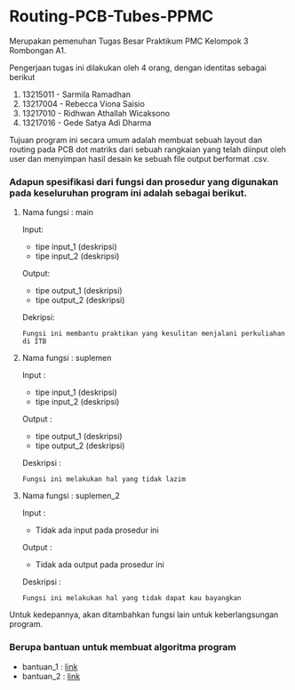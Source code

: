 # Routing-PCB-Tubes-PPMC
Merupakan pemenuhan Tugas Besar Praktikum PMC Kelompok 3 Rombongan A1.

Pengerjaan tugas ini dilakukan oleh 4 orang, dengan identitas sebagai berikut


1.  13215011 - Sarmila Ramadhan
2.  13217004 - Rebecca Viona Saisio
3.  13217010 - Ridhwan Athallah Wicaksono
4.  13217016 - Gede Satya Adi Dharma

Tujuan program ini secara umum adalah membuat sebuah layout dan routing pada PCB dot matriks dari sebuah rangkaian yang telah diinput oleh user dan menyimpan hasil desain ke sebuah file output berformat .csv.

### Adapun spesifikasi dari fungsi dan prosedur yang digunakan pada keseluruhan program ini adalah sebagai berikut.

1.  Nama fungsi : main

    Input: 
    - tipe input_1 (deskripsi)
    - tipe input_2 (deskripsi)
    
    Output: 
    - tipe output_1 (deskripsi)    
    - tipe output_2 (deskripsi)
    
    Dekripsi: 
    
        Fungsi ini membantu praktikan yang kesulitan menjalani perkuliahan di ITB
    
2.  Nama fungsi : suplemen

    Input : 
    
    - tipe input_1 (deskripsi)    
    - tipe input_2 (deskripsi)
    
    Output : 
    
    - tipe output_1 (deskripsi)    
    - tipe output_2 (deskripsi)
    
    Deskripsi : 
    
        Fungsi ini melakukan hal yang tidak lazim
    
3.  Nama fungsi : suplemen_2

    Input : 
    
    - Tidak ada input pada prosedur ini
    
    Output : 
    
    - Tidak ada output pada prosedur ini
    
    Deskripsi : 
    
        Fungsi ini melakukan hal yang tidak dapat kau bayangkan
    
Untuk kedepannya, akan ditambahkan fungsi lain untuk keberlangsungan program.

### Berupa bantuan untuk membuat algoritma program

  - bantuan_1 : [link](https:www.google.com)
  - bantuan_2 : [link](https:www.google.com)
